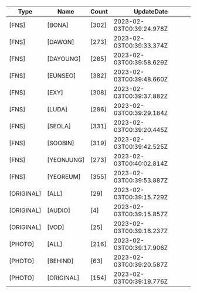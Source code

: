 | Type | Name | Count | UpdateDate |
| ---- | ---- | ----- | ---- |
|[FNS]|[BONA]|[302]|2023-02-03T00:39:24.978Z|
|[FNS]|[DAWON]|[273]|2023-02-03T00:39:33.374Z|
|[FNS]|[DAYOUNG]|[285]|2023-02-03T00:39:58.629Z|
|[FNS]|[EUNSEO]|[382]|2023-02-03T00:39:48.660Z|
|[FNS]|[EXY]|[308]|2023-02-03T00:39:37.882Z|
|[FNS]|[LUDA]|[286]|2023-02-03T00:39:29.184Z|
|[FNS]|[SEOLA]|[331]|2023-02-03T00:39:20.445Z|
|[FNS]|[SOOBIN]|[319]|2023-02-03T00:39:42.525Z|
|[FNS]|[YEONJUNG]|[273]|2023-02-03T00:40:02.814Z|
|[FNS]|[YEOREUM]|[355]|2023-02-03T00:39:53.887Z|
|[ORIGINAL]|[ALL]|[29]|2023-02-03T00:39:15.729Z|
|[ORIGINAL]|[AUDIO]|[4]|2023-02-03T00:39:15.857Z|
|[ORIGINAL]|[VOD]|[25]|2023-02-03T00:39:16.237Z|
|[PHOTO]|[ALL]|[216]|2023-02-03T00:39:17.906Z|
|[PHOTO]|[BEHIND]|[63]|2023-02-03T00:39:20.587Z|
|[PHOTO]|[ORIGINAL]|[154]|2023-02-03T00:39:19.776Z|